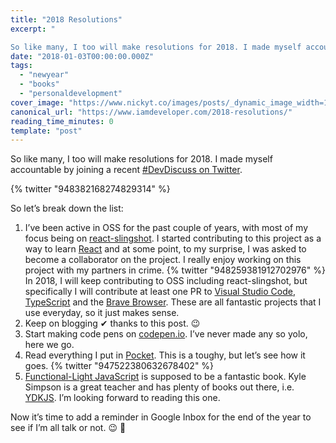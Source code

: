```yaml
---
title: "2018 Resolutions"
excerpt: "

So like many, I too will make resolutions for 2018. I made myself accountable b..."
date: "2018-01-03T00:00:00.000Z"
tags:
  - "newyear"
  - "books"
  - "personaldevelopment"
cover_image: "https://www.nickyt.co/images/posts/_dynamic_image_width=1000,height=420,fit=cover,gravity=auto,format=auto_https%3A%2F%2Fthepracticaldev.s3.amazonaws.com%2Fi%2Fel9zpvhbtnwrdmeel3rz.PNG"
canonical_url: "https://www.iamdeveloper.com/2018-resolutions/"
reading_time_minutes: 0
template: "post"
---
```


So like many, I too will make resolutions for 2018. I made myself accountable by joining a recent [#DevDiscuss on Twitter](https://twitter.com/ThePracticalDev/status/948373905181478913).

{% twitter "948382168274829314" %}

So let’s break down the list:

1. I’ve been active in OSS for the past couple of years, with most of my focus being on [react-slingshot](https://github.com/coryhouse/react-slingshot). I started contributing to this project as a way to learn [React](https://reactjs.org) and at some point, to my surprise, I was asked to become a collaborator on the project. I really enjoy working on this project with my partners in crime. {% twitter "948259381912702976" %} In 2018, I will keep contributing to OSS including react-slingshot, but specifically I will contribute at least one PR to [Visual Studio Code](https://github.com/Microsoft/vscode), [TypeScript](https://github.com/Microsoft/TypeScript) and the [Brave Browser](https://github.com/brave/browser-laptop). These are all fantastic projects that I use everyday, so it just makes sense.
2. Keep on blogging <span style="green">✔</span> thanks to this post. 😉
3. Start making code pens on [codepen.io](https://codepen.io). I’ve never made any so yolo, here we go.
4. Read everything I put in [Pocket](https://getpocket.com). This is a toughy, but let’s see how it goes. {% twitter "947522380632678402" %}
5. [Functional-Light JavaScript](https://leanpub.com/fljs) is supposed to be a fantastic book. Kyle Simpson is a great teacher and has plenty of books out there, i.e. [YDKJS](https://github.com/getify/You-Dont-Know-JS). I’m looking forward to reading this one.

Now it’s time to add a reminder in Google Inbox for the end of the year to see if I’m all talk or not. 😉 💪
